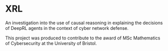 # XRL

An investigation into the use of causal reasoning in explaining the decisions of DeepRL agents in the context of cyber network defense. 

This project was produced to contribute to the award of MSc Mathematics of Cybersecurity at the University of Bristol.
